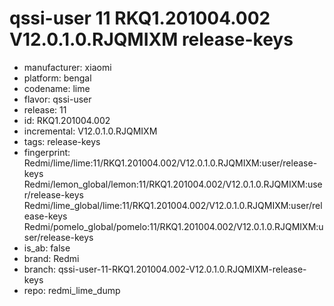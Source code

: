 # qssi-user 11 RKQ1.201004.002 V12.0.1.0.RJQMIXM release-keys
- manufacturer: xiaomi
- platform: bengal
- codename: lime
- flavor: qssi-user
- release: 11
- id: RKQ1.201004.002
- incremental: V12.0.1.0.RJQMIXM
- tags: release-keys
- fingerprint: Redmi/lime/lime:11/RKQ1.201004.002/V12.0.1.0.RJQMIXM:user/release-keys
Redmi/lemon_global/lemon:11/RKQ1.201004.002/V12.0.1.0.RJQMIXM:user/release-keys
Redmi/lime_global/lime:11/RKQ1.201004.002/V12.0.1.0.RJQMIXM:user/release-keys
Redmi/pomelo_global/pomelo:11/RKQ1.201004.002/V12.0.1.0.RJQMIXM:user/release-keys
- is_ab: false
- brand: Redmi
- branch: qssi-user-11-RKQ1.201004.002-V12.0.1.0.RJQMIXM-release-keys
- repo: redmi_lime_dump
